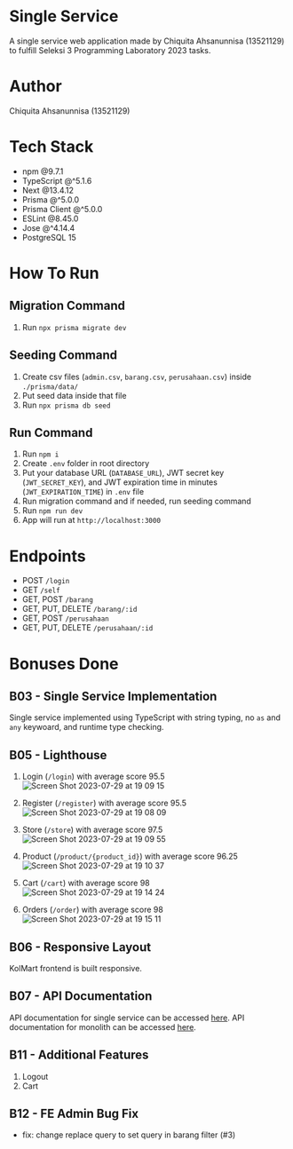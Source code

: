 # Single Service
A single service web application made by Chiquita Ahsanunnisa (13521129) to fulfill Seleksi 3 Programming Laboratory 2023 tasks.

# Author
Chiquita Ahsanunnisa (13521129)

# Tech Stack
- npm @9.7.1
- TypeScript @^5.1.6
- Next @13.4.12
- Prisma @^5.0.0
- Prisma Client @^5.0.0
- ESLint @8.45.0
- Jose @^4.14.4
- PostgreSQL 15

# How To Run
## Migration Command
1. Run `npx prisma migrate dev`

## Seeding Command
1. Create csv files (`admin.csv`, `barang.csv`, `perusahaan.csv`) inside `./prisma/data/`
2. Put seed data inside that file
3. Run `npx prisma db seed`

## Run Command
1. Run `npm i`
2. Create `.env` folder in root directory
3. Put your database URL (`DATABASE_URL`), JWT secret key (`JWT_SECRET_KEY`), and JWT expiration time in minutes (`JWT_EXPIRATION_TIME`) in `.env` file
4. Run migration command and if needed, run seeding command
5. Run `npm run dev`
6. App will run at `http://localhost:3000`

# Endpoints
- POST `/login`
- GET `/self `
- GET, POST `/barang`
- GET, PUT, DELETE `/barang/:id`
- GET, POST `/perusahaan`
- GET, PUT, DELETE `/perusahaan/:id`

# Bonuses Done

## B03 - Single Service Implementation
Single service implemented using TypeScript with string typing, no `as` and `any` keywoard, and runtime type checking.

## B05 - Lighthouse
1. Login (`/login`) with average score 95.5
![Screen Shot 2023-07-29 at 19 09 15](https://github.com/ashnchiquita/KolMart-Django/assets/88751131/165beebf-ad55-4e90-9c1d-9f727c91be48)

3. Register (`/register`) with average score 95.5
![Screen Shot 2023-07-29 at 19 08 09](https://github.com/ashnchiquita/KolMart-Django/assets/88751131/071da31e-a0da-490b-8671-da5cebec7fb7)

5. Store (`/store`) with average score 97.5
![Screen Shot 2023-07-29 at 19 09 55](https://github.com/ashnchiquita/KolMart-Django/assets/88751131/42e2520b-0f29-4d47-ad4a-3c32b684b413)

6. Product (`/product/{product_id}`) with average score 96.25
![Screen Shot 2023-07-29 at 19 10 37](https://github.com/ashnchiquita/KolMart-Django/assets/88751131/4352c3eb-4e7d-458f-9a05-12b5b2c09219)

8. Cart (`/cart`) with average score 98\
![Screen Shot 2023-07-29 at 19 14 24](https://github.com/ashnchiquita/KolMart-Django/assets/88751131/d557cd3b-0922-47f6-8033-27e89364ff89)

9. Orders (`/order`) with average score 98\
![Screen Shot 2023-07-29 at 19 15 11](https://github.com/ashnchiquita/KolMart-Django/assets/88751131/aaf71197-6e6d-4104-afc6-72976b760d68)

## B06 - Responsive Layout
KolMart frontend is built responsive.

## B07 - API Documentation
API documentation for single service can be accessed [here](https://app.swaggerhub.com/apis/16521248/ohl_single_service/1). API documentation for monolith can be accessed [here](https://app.swaggerhub.com/apis/16521248/ohl_monolith/1).

## B11 - Additional Features
1. Logout
2. Cart

## B12 - FE Admin Bug Fix
- fix: change replace query to set query in barang filter (#3)
